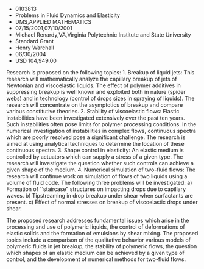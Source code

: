 
* 0103813
* Problems in Fluid Dynamics and Elasticity
* DMS,APPLIED MATHEMATICS
* 07/15/2001,07/10/2001
* Michael Renardy,VA,Virginia Polytechnic Institute and State University
* Standard Grant
* Henry Warchall
* 06/30/2004
* USD 104,949.00

Research is proposed on the following topics: 1. Breakup of liquid jets: This
research will mathematically analyze the capillary breakup of jets of Newtonian
and viscoelastic liquids. The effect of polymer additives in suppressing breakup
is well known and exploited both in nature (spider webs) and in technology
(control of drops sizes in spraying of liquids). The research will concentrate
on the asymptotics of breakup and compare various constitutive theories. 2.
Stability of viscoelastic flows: Elastic instabilities have been investigated
extensively over the past ten years. Such instabilities often pose limits for
polymer processing conditions. In the numerical investigation of instabilities
in complex flows, continuous spectra which are poorly resolved pose a
significant challenge. The research is aimed at using analytical techniques to
determine the location of these continuous spectra. 3. Shape control in
elasticity: An elastic medium is controlled by actuators which can supply a
stress of a given type. The research will investigate the question whether such
controls can achieve a given shape of the medium. 4. Numerical simulation of
two-fluid flows: The research will continue work on simulation of flows of two
liquids using a volume of fluid code. The following three problems will be
investigated: a) Formation of ``staircase" structures on impacting drops due to
capillary waves. b) Tipstreaming in drop breakup under shear when surfactants
are present. c) Effect of normal stresses on breakup of viscoelastic drops under
shear.

The proposed research addresses fundamental issues which arise in the processing
and use of polymeric liquids, the control of deformations of elastic solids and
the formation of emulsions by shear mixing. The proposed topics include a
comparison of the qualitative behavior various models of polymeric fluids in jet
breakup, the stability of polymeric flows, the question which shapes of an
elastic medium can be achieved by a given type of control, and the development
of numerical methods for two-fluid flows.


